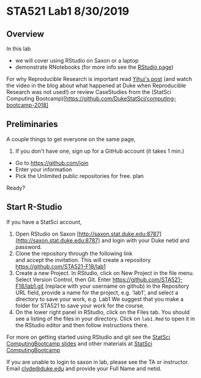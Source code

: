 # STA521 Lab1  8/30/2019

## Overview
 
In this lab 

* we will cover using RStudio on Saxon or a laptop
* demonstrate RNotebooks  (for more info see the [RStudio page](http://rmarkdown.rstudio.com/r_notebooks.html#version_control))


For why Reproducible Research is important read [Yihui's post](https://yihui.name/en/2012/06/enjoyable-reproducible-research/)  (and watch the video in the blog about what happened at Duke when Reproducible Research was not used!) or review CaseStudies from the 
(StatSci Computing Bootcamp)[https://github.com/DukeStatSci/computing-bootcamp-2018]

## Preliminaries

A couple things to get everyone on the same page,

1. If you don't have one, sign up for a GitHub account (it takes 1 min.)

  * Go to https://github.com/join
  * Enter your information
  * Pick the Unlimited public repositories for free. plan

Ready?


## Start R-Studio

If you have a StatSci account,   
   1) Open RStudio on Saxon  [http://saxon.stat.duke.edu:8787](http://saxon.stat.duke.edu:8787) and login with your Duke netid and password.
   2) Clone the repository through the following link  
   and accept the invitation.  This will create a repository  https://github.com/STA521-F18/lab1
   3) Create a new Project.  In RStudio, click on New Project in the file menu.  Select Version Control, then Git. Enter https://github.com/STA521-F18/lab1.git (replace with your username on github) in the  Repository URL field, provide a name for the project, e.g. 'lab1', and select a directory to save your work, e.g. Lab1    We suggest that you make a folder for STA521 to save your work for the course.
  4) On the lower right panel in RStudio, click on the Files tab. You should see a listing of the files in your directory. Click on `lab1.Rmd` to open it in the RStudio editor and then follow instructions there.  
  
  For more on getting started using RStudio and git see the [StatSci ComputingBootcamp slides](https://github.com/DukeStatSci/ComputingBootcamp2018/blob/master/slides/computing_bootcamp_2018.Rmd) and other materials at  [StatSci ComputingBootcamp](https://github.com/DukeStatSci/ComputingBootcamp2018/)
  
If you are unable to login to saxon in lab, please see the TA or instructor.  Email clyde@duke.edu and provide your Full Name and netid.


